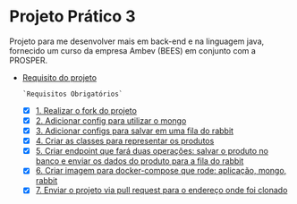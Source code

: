 # Projeto Prático 3
Projeto para me desenvolver mais em back-end e na linguagem java, fornecido um curso da empresa Ambev (BEES) em conjunto com a PROSPER.

- [Requisito do projeto](#requisito-do-projeto)

      `Requisitos Obrigatórios`
    - [x] [1. Realizar o fork do projeto](#1-#Realizar-o-fork-do-projeto)
    - [x] [2. Adicionar config para utilizar o mongo](#2-#Adicionar-config-para-utilizar-o-mongo)
    - [x] [3. Adicionar configs para salvar em uma fila do rabbit](#3-#Adicionar-configs-para-salvar-em-uma-fila-do-rabbit)
    - [x] [4. Criar as classes para representar os produtos](#4-#Criar-as-classes-para-representar-os-produtos)
    - [x] [5. Criar endpoint que fará duas operações: salvar o produto no banco e enviar os dados do produto para a fila do rabbit](#5-#Criar-endpoint-que-fará-duas-operações-salvar-o-produto-no-banco-e-enviar-os-dados-do-produto-para-a-fila-do-rabbit)
    - [x] [6. Criar imagem para docker-compose que rode: aplicação, mongo, rabbit](#6-#Criar-imagem-para-docker-compose-que-rode-aplicação-mongo-rabbit)
    - [x] [7. Enviar o projeto via pull request para o endereço onde foi clonado](#7-#Enviar-o-projeto-via-pull-request-para-o-endereço-onde-foi-clonado)
